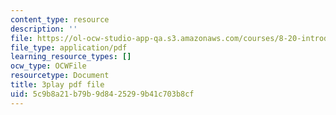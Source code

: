```yaml
---
content_type: resource
description: ''
file: https://ol-ocw-studio-app-qa.s3.amazonaws.com/courses/8-20-introduction-to-special-relativity-january-iap-2021/5c9b8a21b79b9d8425299b41c703b8cf_UQFwsgznP-E.pdf
file_type: application/pdf
learning_resource_types: []
ocw_type: OCWFile
resourcetype: Document
title: 3play pdf file
uid: 5c9b8a21-b79b-9d84-2529-9b41c703b8cf
---
```

